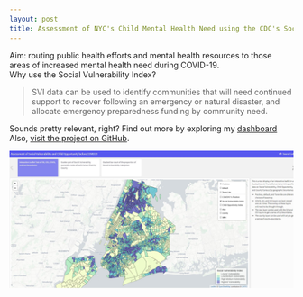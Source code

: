 ```yaml
---
layout: post
title: Assessment of NYC's Child Mental Health Need using the CDC's Social Vulnerability Index (SVI) and the Child Opportunity Index (COI) in the context of COVID19
---
```


Aim: routing public health efforts and mental health resources to those areas of increased mental health need during COVID-19.  
Why use the Social Vulnerability Index?

  > SVI data can be used to identify communities that will need continued support to recover following an emergency or natural disaster, and allocate emergency preparedness funding by community need.

Sounds pretty relevant, right? Find out more by exploring my [dashboard](https://jensennhu.github.io/covid19_mh_need/) 
Also, [visit the project on GitHub](https://github.com/jensennhu/covid19_mh_need).

![mh_needs_svi_dash2](/images/mh_needs_svi_dash.PNG)

